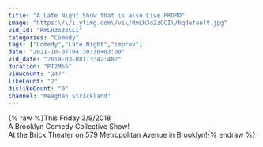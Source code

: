 ```yaml
---
title: "A Late Night Show that is also Live PROMO"
image: "https:\/\/i.ytimg.com\/vi\/RmLH3o2zCCI\/hqdefault.jpg"
vid_id: "RmLH3o2zCCI"
categories: "Comedy"
tags: ["Comedy","Late Night","improv"]
date: "2021-10-07T04:30:30+03:00"
vid_date: "2018-03-08T13:42:48Z"
duration: "PT2M5S"
viewcount: "247"
likeCount: "2"
dislikeCount: "0"
channel: "Meaghan Strickland"
---
```

{% raw %}This Friday 3/9/2018<br />A Brooklyn Comedy Collective Show!<br />At the Brick Theater on 579 Metropolitan Avenue in Brooklyn!{% endraw %}
